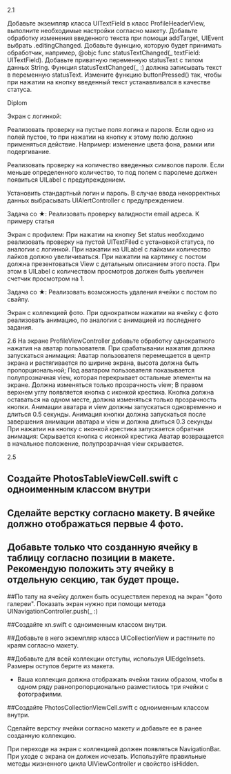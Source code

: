 2.1

Добавьте экземпляр класса UITextField в класс ProfileHeaderView, выполните необходимые настройки согласно макету.
Добавьте обработку изменения введенного текста при помощи addTarget, UIEvent выбрать .editingChanged. Добавьте функцию, которую будет принимать обработчик, например, @objc func statusTextChanged(_ textField: UITextField).
Добавьте приватную переменную statusText с типом данных String.
Функция statusTextChanged(_ :) должна записывать текст в переменную statusText.
Измените функцию buttonPressed() так, чтобы при нажатии на кнопку введенный текст устанавливался в качестве статуса.

Diplom

Экран с логинкой:

Реализовать проверку на пустые поля логина и пароля. Если одно из полей пустое, то при нажатии на кнопку к этому полю должно применяться действие. Например: изменение цвета фона, рамки или подергивание.

Реализовать проверку на количество введенных символов пароля. Если меньше определенного количество, то под полем с паролеме должен появиться UILabel с предупреждением.

Установить стандартный логин и пароль. В случае ввода некорректных данных выбрасывать UIAlertController с предупреждением.

Задача со ★:
Реализовать проверку валидности email адреса. К примеру статья

Экран с профилем:
При нажатии на кнопку Set status необходимо реализовать проверку на пустой UITextFiled с установкой статуса, по аналогии с логинкой.
При нажатии на UILabel с лайками количество лайков должно увеличиваться.
При нажатии на картинку с постом должна презентоваться View с детальным описанием этого поста. При этом в UILabel с количеством просмотров должен быть увеличен счетчик просмотром на 1.

Задача со ★:
Реализовать возможность удаления ячейки с постом по свайпу.

Экран с коллекцией фото.
При однократном нажатии на ячейку с фото реализовать анимацию, по аналогии с анимацией из последнего задания.


2.6
На экране ProfileViewController добавьте обработку однократного нажатия на аватар пользователя.
При срабатывании нажатия должна запускаться анимация:
Аватар пользователя перемещается в центр экрана и растягивается по ширине экрана, высота должна быть пропорциональной;
Под аватаром пользователя показывается полупрозначная view, которая перекрывает остальные элементы на экране. Должна изменяться только прозрачность view;
В правом верхнем углу появляется кнопка с иконкой крестика. Кнопка должна оставаться на одном месте, должна изменяться только прозрачность кнопки. Анимации аватара и view должны запускаться одновременно и длиться 0.5 секунды. Анимация кнопки должна запускаться после завершения анимации аватара и view и должна длиться 0.3 секунды
При нажатии на кнопку с иконкой крестика запускается обратная анимация:
Скрывается кнопка с иконкой крестика
Аватар возвращается в начальное положение, полупрозрачная view скрывается.


2.5
## Создайте PhotosTableViewCell.swift c одноименным классом внутри

## Сделайте верстку согласно макету. В ячейке должно отображаться первые 4 фото.

## Добавьте только что созданную ячейку в таблицу согласно позиции в макете. Рекомендую положить эту ячейку в отдельную секцию, так будет проще.

##По тапу на ячейку должен быть осуществлен переход на экран "фото галереи". Показать экран нужно при помощи метода UINavigationController.push(_ :)

##Создайте xn.swift c одноименным классом внутри.

##Добавьте в него экземпляр класса UICollectionView и растяните по краям согласно макету.

##Добавьте для всей коллекции отступы, используя UIEdgeInsets. Размеры оступов берите из макета.

* Ваша коллекция должна отображать ячейки таким образом, чтобы в одном ряду равнопропорционально разместилось три ячейки с фотографиями.

##Создайте PhotosCollectionViewCell.swift с одноименным классом внутри.

Сделайте верстку ячейки согласно макету и добавьте ее в ранее созданную коллекцию.

При переходе на экран с коллекцией должен появляться NavigationBar. При уходе с экрана он должен исчезать. Используйте правильные методы жизненного цикла UIViewController и свойство isHidden.
